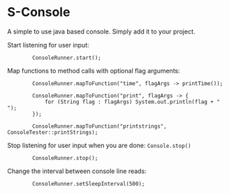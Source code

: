 # S-Console
A simple to use java based console. Simply add it to your project.

Start listening for user input:


```
        ConsoleRunner.start();
```

Map functions to method calls with optional flag arguments:

```
        ConsoleRunner.mapToFunction("time", flagArgs -> printTime());
        
        ConsoleRunner.mapToFunction("print", flagArgs -> {
            for (String flag : flagArgs) System.out.println(flag + " ");
        });
        
        ConsoleRunner.mapToFunction("printstrings", ConsoleTester::printStrings);
```

Stop listening for user input when you are done: `Console.stop()`

```
        ConsoleRunner.stop();
```

Change the interval between console line reads:

```
        ConsoleRunner.setSleepInterval(500);
```
